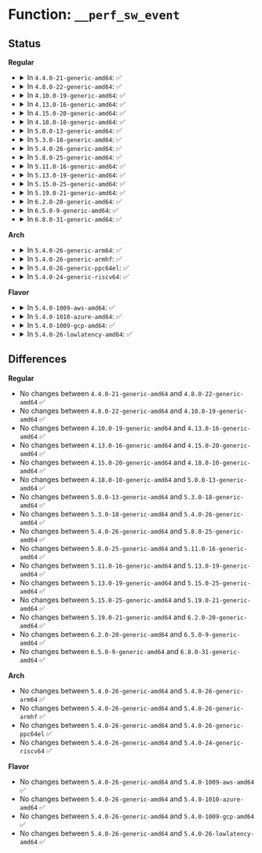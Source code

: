 # Function: <code>__perf_sw_event</code>

## Status
<b>Regular</b>
<ul>
<li>
<details>
<summary>In <code>4.4.0-21-generic-amd64</code>: ✅</summary>

```c
void __perf_sw_event(u32 event_id, u64 nr, struct pt_regs * regs, u64 addr)
```

```json
{
  "name": "__perf_sw_event",
  "collision_type": "Unique Global",
  "inline_type": "No",
  "funcs": [
    {
      "addr": 18446744071580436160,
      "name": "__perf_sw_event",
      "external": true,
      "loc": "kernel/events/core.c:6714",
      "file": "kernel/events/core.c",
      "inline": "seen, unknown",
      "caller_inline": [],
      "caller_func": [
        "arch/x86/mm/fault.c:__do_page_fault",
        "arch/x86/mm/fault.c:__do_page_fault",
        "arch/x86/mm/fault.c:__do_page_fault"
      ]
    }
  ],
  "symbols": [
    {
      "addr": 18446744071580436160,
      "name": "__perf_sw_event",
      "section": ".text",
      "bind": "STB_GLOBAL",
      "size": 131
    }
  ]
}
```
</details>
</li>
<li>
<details>
<summary>In <code>4.8.0-22-generic-amd64</code>: ✅</summary>

```c
void __perf_sw_event(u32 event_id, u64 nr, struct pt_regs * regs, u64 addr)
```

```json
{
  "name": "__perf_sw_event",
  "collision_type": "Unique Global",
  "inline_type": "No",
  "funcs": [
    {
      "addr": 18446744071580509232,
      "name": "__perf_sw_event",
      "external": true,
      "loc": "kernel/events/core.c:7308",
      "file": "kernel/events/core.c",
      "inline": "seen, unknown",
      "caller_inline": [],
      "caller_func": [
        "arch/x86/mm/fault.c:__do_page_fault",
        "arch/x86/mm/fault.c:__do_page_fault",
        "arch/x86/mm/fault.c:__do_page_fault"
      ]
    }
  ],
  "symbols": [
    {
      "addr": 18446744071580509232,
      "name": "__perf_sw_event",
      "section": ".text",
      "bind": "STB_GLOBAL",
      "size": 131
    }
  ]
}
```
</details>
</li>
<li>
<details>
<summary>In <code>4.10.0-19-generic-amd64</code>: ✅</summary>

```c
void __perf_sw_event(u32 event_id, u64 nr, struct pt_regs * regs, u64 addr)
```

```json
{
  "name": "__perf_sw_event",
  "collision_type": "Unique Global",
  "inline_type": "No",
  "funcs": [
    {
      "addr": 18446744071580573360,
      "name": "__perf_sw_event",
      "external": true,
      "loc": "kernel/events/core.c:7421",
      "file": "kernel/events/core.c",
      "inline": "seen, unknown",
      "caller_inline": [],
      "caller_func": [
        "arch/x86/mm/fault.c:__do_page_fault",
        "arch/x86/mm/fault.c:__do_page_fault",
        "arch/x86/mm/fault.c:__do_page_fault"
      ]
    }
  ],
  "symbols": [
    {
      "addr": 18446744071580573360,
      "name": "__perf_sw_event",
      "section": ".text",
      "bind": "STB_GLOBAL",
      "size": 131
    }
  ]
}
```
</details>
</li>
<li>
<details>
<summary>In <code>4.13.0-16-generic-amd64</code>: ✅</summary>

```c
void __perf_sw_event(u32 event_id, u64 nr, struct pt_regs * regs, u64 addr)
```

```json
{
  "name": "__perf_sw_event",
  "collision_type": "Unique Global",
  "inline_type": "No",
  "funcs": [
    {
      "addr": 18446744071580603952,
      "name": "__perf_sw_event",
      "external": true,
      "loc": "kernel/events/core.c:7644",
      "file": "kernel/events/core.c",
      "inline": "seen, unknown",
      "caller_inline": [],
      "caller_func": [
        "arch/x86/mm/fault.c:__do_page_fault",
        "arch/x86/mm/fault.c:__do_page_fault",
        "arch/x86/mm/fault.c:__do_page_fault"
      ]
    }
  ],
  "symbols": [
    {
      "addr": 18446744071580603952,
      "name": "__perf_sw_event",
      "section": ".text",
      "bind": "STB_GLOBAL",
      "size": 131
    }
  ]
}
```
</details>
</li>
<li>
<details>
<summary>In <code>4.15.0-20-generic-amd64</code>: ✅</summary>

```c
void __perf_sw_event(u32 event_id, u64 nr, struct pt_regs * regs, u64 addr)
```

```json
{
  "name": "__perf_sw_event",
  "collision_type": "Unique Global",
  "inline_type": "No",
  "funcs": [
    {
      "addr": 18446744071580684704,
      "name": "__perf_sw_event",
      "external": true,
      "loc": "kernel/events/core.c:7641",
      "file": "kernel/events/core.c",
      "inline": "seen, unknown",
      "caller_inline": [],
      "caller_func": [
        "arch/x86/mm/fault.c:__do_page_fault",
        "arch/x86/mm/fault.c:__do_page_fault",
        "arch/x86/mm/fault.c:__do_page_fault"
      ]
    }
  ],
  "symbols": [
    {
      "addr": 18446744071580684704,
      "name": "__perf_sw_event",
      "section": ".text",
      "bind": "STB_GLOBAL",
      "size": 133
    }
  ]
}
```
</details>
</li>
<li>
<details>
<summary>In <code>4.18.0-10-generic-amd64</code>: ✅</summary>

```c
void __perf_sw_event(u32 event_id, u64 nr, struct pt_regs * regs, u64 addr)
```

```json
{
  "name": "__perf_sw_event",
  "collision_type": "Unique Global",
  "inline_type": "No",
  "funcs": [
    {
      "addr": 18446744071580816656,
      "name": "__perf_sw_event",
      "external": true,
      "loc": "kernel/events/core.c:8023",
      "file": "kernel/events/core.c",
      "inline": "seen, unknown",
      "caller_inline": [],
      "caller_func": [
        "arch/x86/mm/fault.c:__do_page_fault",
        "arch/x86/mm/fault.c:__do_page_fault",
        "arch/x86/mm/fault.c:__do_page_fault"
      ]
    }
  ],
  "symbols": [
    {
      "addr": 18446744071580816656,
      "name": "__perf_sw_event",
      "section": ".text",
      "bind": "STB_GLOBAL",
      "size": 133
    }
  ]
}
```
</details>
</li>
<li>
<details>
<summary>In <code>5.0.0-13-generic-amd64</code>: ✅</summary>

```c
void __perf_sw_event(u32 event_id, u64 nr, struct pt_regs * regs, u64 addr)
```

```json
{
  "name": "__perf_sw_event",
  "collision_type": "Unique Global",
  "inline_type": "No",
  "funcs": [
    {
      "addr": 18446744071580883312,
      "name": "__perf_sw_event",
      "external": true,
      "loc": "kernel/events/core.c:8032",
      "file": "kernel/events/core.c",
      "inline": "seen, unknown",
      "caller_inline": [],
      "caller_func": [
        "arch/x86/mm/fault.c:__do_page_fault",
        "arch/x86/mm/fault.c:__do_page_fault",
        "arch/x86/mm/fault.c:__do_page_fault"
      ]
    }
  ],
  "symbols": [
    {
      "addr": 18446744071580883312,
      "name": "__perf_sw_event",
      "section": ".text",
      "bind": "STB_GLOBAL",
      "size": 149
    }
  ]
}
```
</details>
</li>
<li>
<details>
<summary>In <code>5.3.0-18-generic-amd64</code>: ✅</summary>

```c
void __perf_sw_event(u32 event_id, u64 nr, struct pt_regs * regs, u64 addr)
```

```json
{
  "name": "__perf_sw_event",
  "collision_type": "Unique Global",
  "inline_type": "No",
  "funcs": [
    {
      "addr": 18446744071580980528,
      "name": "__perf_sw_event",
      "external": true,
      "loc": "kernel/events/core.c:8336",
      "file": "kernel/events/core.c",
      "inline": "seen, unknown",
      "caller_inline": [],
      "caller_func": [
        "arch/x86/mm/fault.c:do_user_addr_fault",
        "arch/x86/mm/fault.c:do_user_addr_fault",
        "arch/x86/mm/fault.c:do_user_addr_fault"
      ]
    }
  ],
  "symbols": [
    {
      "addr": 18446744071580980528,
      "name": "__perf_sw_event",
      "section": ".text",
      "bind": "STB_GLOBAL",
      "size": 133
    }
  ]
}
```
</details>
</li>
<li>
<details>
<summary>In <code>5.4.0-26-generic-amd64</code>: ✅</summary>

```c
void __perf_sw_event(u32 event_id, u64 nr, struct pt_regs * regs, u64 addr)
```

```json
{
  "name": "__perf_sw_event",
  "collision_type": "Unique Global",
  "inline_type": "No",
  "funcs": [
    {
      "addr": 18446744071581034656,
      "name": "__perf_sw_event",
      "external": true,
      "loc": "kernel/events/core.c:8452",
      "file": "kernel/events/core.c",
      "inline": "seen, unknown",
      "caller_inline": [],
      "caller_func": [
        "arch/x86/mm/fault.c:do_user_addr_fault",
        "arch/x86/mm/fault.c:do_user_addr_fault",
        "arch/x86/mm/fault.c:do_user_addr_fault"
      ]
    }
  ],
  "symbols": [
    {
      "addr": 18446744071581034656,
      "name": "__perf_sw_event",
      "section": ".text",
      "bind": "STB_GLOBAL",
      "size": 133
    }
  ]
}
```
</details>
</li>
<li>
<details>
<summary>In <code>5.8.0-25-generic-amd64</code>: ✅</summary>

```c
void __perf_sw_event(u32 event_id, u64 nr, struct pt_regs * regs, u64 addr)
```

```json
{
  "name": "__perf_sw_event",
  "collision_type": "Unique Global",
  "inline_type": "No",
  "funcs": [
    {
      "addr": 18446744071581214624,
      "name": "__perf_sw_event",
      "external": true,
      "loc": "kernel/events/core.c:9002",
      "file": "kernel/events/core.c",
      "inline": "seen, unknown",
      "caller_inline": [],
      "caller_func": [
        "arch/x86/mm/fault.c:do_user_addr_fault",
        "arch/x86/mm/fault.c:do_user_addr_fault",
        "arch/x86/mm/fault.c:do_user_addr_fault"
      ]
    }
  ],
  "symbols": [
    {
      "addr": 18446744071581214624,
      "name": "__perf_sw_event",
      "section": ".text",
      "bind": "STB_GLOBAL",
      "size": 133
    }
  ]
}
```
</details>
</li>
<li>
<details>
<summary>In <code>5.11.0-16-generic-amd64</code>: ✅</summary>

```c
void __perf_sw_event(u32 event_id, u64 nr, struct pt_regs * regs, u64 addr)
```

```json
{
  "name": "__perf_sw_event",
  "collision_type": "Unique Global",
  "inline_type": "No",
  "funcs": [
    {
      "addr": 18446744071581257472,
      "name": "__perf_sw_event",
      "external": true,
      "loc": "kernel/events/core.c:9268",
      "file": "kernel/events/core.c",
      "inline": "seen, unknown",
      "caller_inline": [],
      "caller_func": [
        "arch/x86/mm/fault.c:do_user_addr_fault",
        "mm/memory.c:handle_mm_fault",
        "mm/memory.c:handle_mm_fault"
      ]
    }
  ],
  "symbols": [
    {
      "addr": 18446744071581257472,
      "name": "__perf_sw_event",
      "section": ".text",
      "bind": "STB_GLOBAL",
      "size": 125
    }
  ]
}
```
</details>
</li>
<li>
<details>
<summary>In <code>5.13.0-19-generic-amd64</code>: ✅</summary>

```c
void __perf_sw_event(u32 event_id, u64 nr, struct pt_regs * regs, u64 addr)
```

```json
{
  "name": "__perf_sw_event",
  "collision_type": "Unique Global",
  "inline_type": "No",
  "funcs": [
    {
      "addr": 18446744071581275648,
      "name": "__perf_sw_event",
      "external": true,
      "loc": "kernel/events/core.c:9398",
      "file": "kernel/events/core.c",
      "inline": "seen, unknown",
      "caller_inline": [],
      "caller_func": [
        "arch/x86/mm/fault.c:do_user_addr_fault",
        "mm/memory.c:handle_mm_fault",
        "mm/memory.c:handle_mm_fault"
      ]
    }
  ],
  "symbols": [
    {
      "addr": 18446744071581275648,
      "name": "__perf_sw_event",
      "section": ".text",
      "bind": "STB_GLOBAL",
      "size": 125
    }
  ]
}
```
</details>
</li>
<li>
<details>
<summary>In <code>5.15.0-25-generic-amd64</code>: ✅</summary>

```c
void __perf_sw_event(u32 event_id, u64 nr, struct pt_regs * regs, u64 addr)
```

```json
{
  "name": "__perf_sw_event",
  "collision_type": "Unique Global",
  "inline_type": "No",
  "funcs": [
    {
      "addr": 18446744071581516800,
      "name": "__perf_sw_event",
      "external": true,
      "loc": "kernel/events/core.c:9517",
      "file": "kernel/events/core.c",
      "inline": "seen, unknown",
      "caller_inline": [],
      "caller_func": [
        "arch/x86/mm/fault.c:do_user_addr_fault",
        "mm/memory.c:handle_mm_fault",
        "mm/memory.c:handle_mm_fault"
      ]
    }
  ],
  "symbols": [
    {
      "addr": 18446744071581516800,
      "name": "__perf_sw_event",
      "section": ".text",
      "bind": "STB_GLOBAL",
      "size": 125
    }
  ]
}
```
</details>
</li>
<li>
<details>
<summary>In <code>5.19.0-21-generic-amd64</code>: ✅</summary>

```c
void __perf_sw_event(u32 event_id, u64 nr, struct pt_regs * regs, u64 addr)
```

```json
{
  "name": "__perf_sw_event",
  "collision_type": "Unique Global",
  "inline_type": "No",
  "funcs": [
    {
      "addr": 18446744071581863824,
      "name": "__perf_sw_event",
      "external": true,
      "loc": "kernel/events/core.c:9452",
      "file": "kernel/events/core.c",
      "inline": "seen, unknown",
      "caller_inline": [],
      "caller_func": [
        "arch/x86/mm/fault.c:do_user_addr_fault",
        "mm/memory.c:handle_mm_fault",
        "mm/memory.c:handle_mm_fault"
      ]
    }
  ],
  "symbols": [
    {
      "addr": 18446744071581863824,
      "name": "__perf_sw_event",
      "section": ".text",
      "bind": "STB_GLOBAL",
      "size": 196
    }
  ]
}
```
</details>
</li>
<li>
<details>
<summary>In <code>6.2.0-20-generic-amd64</code>: ✅</summary>

```c
void __perf_sw_event(u32 event_id, u64 nr, struct pt_regs * regs, u64 addr)
```

```json
{
  "name": "__perf_sw_event",
  "collision_type": "Unique Global",
  "inline_type": "No",
  "funcs": [
    {
      "addr": 18446744071582291088,
      "name": "__perf_sw_event",
      "external": true,
      "loc": "kernel/events/core.c:9777",
      "file": "kernel/events/core.c",
      "inline": "seen, unknown",
      "caller_inline": [],
      "caller_func": [
        "arch/x86/mm/fault.c:do_user_addr_fault",
        "mm/memory.c:handle_mm_fault",
        "mm/memory.c:handle_mm_fault"
      ]
    }
  ],
  "symbols": [
    {
      "addr": 18446744071582291088,
      "name": "__perf_sw_event",
      "section": ".text",
      "bind": "STB_GLOBAL",
      "size": 196
    }
  ]
}
```
</details>
</li>
<li>
<details>
<summary>In <code>6.5.0-9-generic-amd64</code>: ✅</summary>

```c
void __perf_sw_event(u32 event_id, u64 nr, struct pt_regs * regs, u64 addr)
```

```json
{
  "name": "__perf_sw_event",
  "collision_type": "Unique Global",
  "inline_type": "No",
  "funcs": [
    {
      "addr": 18446744071582491808,
      "name": "__perf_sw_event",
      "external": true,
      "loc": "kernel/events/core.c:9806",
      "file": "kernel/events/core.c",
      "inline": "seen, unknown",
      "caller_inline": [],
      "caller_func": [
        "arch/x86/mm/fault.c:do_user_addr_fault",
        "mm/memory.c:handle_mm_fault",
        "mm/memory.c:handle_mm_fault"
      ]
    }
  ],
  "symbols": [
    {
      "addr": 18446744071582491808,
      "name": "__perf_sw_event",
      "section": ".text",
      "bind": "STB_GLOBAL",
      "size": 196
    }
  ]
}
```
</details>
</li>
<li>
<details>
<summary>In <code>6.8.0-31-generic-amd64</code>: ✅</summary>

```c
void __perf_sw_event(u32 event_id, u64 nr, struct pt_regs * regs, u64 addr)
```

```json
{
  "name": "__perf_sw_event",
  "collision_type": "Unique Global",
  "inline_type": "No",
  "funcs": [
    {
      "addr": 18446744071582660256,
      "name": "__perf_sw_event",
      "external": true,
      "loc": "kernel/events/core.c:9876",
      "file": "kernel/events/core.c",
      "inline": "seen, unknown",
      "caller_inline": [],
      "caller_func": [
        "arch/x86/mm/fault.c:do_user_addr_fault",
        "mm/memory.c:handle_mm_fault",
        "mm/memory.c:handle_mm_fault"
      ]
    }
  ],
  "symbols": [
    {
      "addr": 18446744071582660256,
      "name": "__perf_sw_event",
      "section": ".text",
      "bind": "STB_GLOBAL",
      "size": 196
    }
  ]
}
```
</details>
</li>
</ul>
<b>Arch</b>
<ul>
<li>
<details>
<summary>In <code>5.4.0-26-generic-arm64</code>: ✅</summary>

```c
void __perf_sw_event(u32 event_id, u64 nr, struct pt_regs * regs, u64 addr)
```

```json
{
  "name": "__perf_sw_event",
  "collision_type": "Unique Global",
  "inline_type": "No",
  "funcs": [
    {
      "addr": 18446603336492387872,
      "name": "__perf_sw_event",
      "external": true,
      "loc": "kernel/events/core.c:8452",
      "file": "kernel/events/core.c",
      "inline": "seen, unknown",
      "caller_inline": [],
      "caller_func": [
        "arch/arm64/kernel/armv8_deprecated.c:cp15barrier_handler",
        "arch/arm64/kernel/armv8_deprecated.c:swp_handler",
        "arch/arm64/mm/fault.c:do_page_fault",
        "arch/arm64/mm/fault.c:do_page_fault",
        "arch/arm64/mm/fault.c:do_page_fault"
      ]
    }
  ],
  "symbols": [
    {
      "addr": 18446603336492387872,
      "name": "__perf_sw_event",
      "section": ".text",
      "bind": "STB_GLOBAL",
      "size": 80
    }
  ]
}
```
</details>
</li>
<li>
<details>
<summary>In <code>5.4.0-26-generic-armhf</code>: ✅</summary>

```c
void __perf_sw_event(u32 event_id, u64 nr, struct pt_regs * regs, u64 addr)
```

```json
{
  "name": "__perf_sw_event",
  "collision_type": "Unique Global",
  "inline_type": "No",
  "funcs": [
    {
      "addr": 3226275500,
      "name": "__perf_sw_event",
      "external": true,
      "loc": "kernel/events/core.c:8452",
      "file": "kernel/events/core.c",
      "inline": "seen, unknown",
      "caller_inline": [],
      "caller_func": [
        "arch/arm/mm/fault.c:do_page_fault",
        "arch/arm/mm/fault.c:do_page_fault",
        "arch/arm/mm/fault.c:do_page_fault"
      ]
    }
  ],
  "symbols": [
    {
      "addr": 3226275500,
      "name": "__perf_sw_event",
      "section": ".text",
      "bind": "STB_GLOBAL",
      "size": 184
    }
  ]
}
```
</details>
</li>
<li>
<details>
<summary>In <code>5.4.0-26-generic-ppc64el</code>: ✅</summary>

```c
void __perf_sw_event(u32 event_id, u64 nr, struct pt_regs * regs, u64 addr)
```

```json
{
  "name": "__perf_sw_event",
  "collision_type": "Unique Global",
  "inline_type": "No",
  "funcs": [
    {
      "addr": 13835058055285648032,
      "name": "__perf_sw_event",
      "external": true,
      "loc": "kernel/events/core.c:8452",
      "file": "kernel/events/core.c",
      "inline": "seen, unknown",
      "caller_inline": [],
      "caller_func": [
        "arch/powerpc/kernel/align.c:fix_alignment",
        "arch/powerpc/kernel/align.c:fix_alignment",
        "arch/powerpc/kernel/traps.c:altivec_assist_exception",
        "arch/powerpc/kernel/traps.c:emulate_instruction",
        "arch/powerpc/kernel/traps.c:emulate_instruction",
        "arch/powerpc/kernel/traps.c:emulate_instruction",
        "arch/powerpc/kernel/traps.c:emulate_instruction",
        "arch/powerpc/kernel/traps.c:emulate_instruction",
        "arch/powerpc/kernel/traps.c:emulate_instruction",
        "arch/powerpc/kernel/traps.c:emulate_instruction",
        "arch/powerpc/kernel/traps.c:emulate_instruction",
        "arch/powerpc/kernel/traps.c:emulate_instruction",
        "arch/powerpc/kernel/traps.c:p9_hmi_special_emu",
        "arch/powerpc/kernel/traps.c:p9_hmi_special_emu",
        "arch/powerpc/kernel/traps.c:p9_hmi_special_emu",
        "arch/powerpc/kernel/traps.c:p9_hmi_special_emu",
        "arch/powerpc/mm/fault.c:__do_page_fault",
        "arch/powerpc/mm/fault.c:__do_page_fault",
        "arch/powerpc/mm/fault.c:__do_page_fault"
      ]
    }
  ],
  "symbols": [
    {
      "addr": 13835058055285648032,
      "name": "__perf_sw_event",
      "section": ".text",
      "bind": "STB_GLOBAL",
      "size": 200
    }
  ]
}
```
</details>
</li>
<li>
<details>
<summary>In <code>5.4.0-24-generic-riscv64</code>: ✅</summary>

```c
void __perf_sw_event(u32 event_id, u64 nr, struct pt_regs * regs, u64 addr)
```

```json
{
  "name": "__perf_sw_event",
  "collision_type": "Unique Global",
  "inline_type": "No",
  "funcs": [
    {
      "addr": 18446743936272498400,
      "name": "__perf_sw_event",
      "external": true,
      "loc": "kernel/events/core.c:8452",
      "file": "kernel/events/core.c",
      "inline": "seen, unknown",
      "caller_inline": [],
      "caller_func": [
        "arch/riscv/mm/fault.c:do_page_fault",
        "arch/riscv/mm/fault.c:do_page_fault",
        "arch/riscv/mm/fault.c:do_page_fault"
      ]
    }
  ],
  "symbols": [
    {
      "addr": 18446743936272498400,
      "name": "__perf_sw_event",
      "section": ".text",
      "bind": "STB_GLOBAL",
      "size": 166
    }
  ]
}
```
</details>
</li>
</ul>
<b>Flavor</b>
<ul>
<li>
<details>
<summary>In <code>5.4.0-1009-aws-amd64</code>: ✅</summary>

```c
void __perf_sw_event(u32 event_id, u64 nr, struct pt_regs * regs, u64 addr)
```

```json
{
  "name": "__perf_sw_event",
  "collision_type": "Unique Global",
  "inline_type": "No",
  "funcs": [
    {
      "addr": 18446744071581003504,
      "name": "__perf_sw_event",
      "external": true,
      "loc": "kernel/events/core.c:8452",
      "file": "kernel/events/core.c",
      "inline": "seen, unknown",
      "caller_inline": [],
      "caller_func": [
        "arch/x86/mm/fault.c:do_user_addr_fault",
        "arch/x86/mm/fault.c:do_user_addr_fault",
        "arch/x86/mm/fault.c:do_user_addr_fault"
      ]
    }
  ],
  "symbols": [
    {
      "addr": 18446744071581003504,
      "name": "__perf_sw_event",
      "section": ".text",
      "bind": "STB_GLOBAL",
      "size": 133
    }
  ]
}
```
</details>
</li>
<li>
<details>
<summary>In <code>5.4.0-1010-azure-amd64</code>: ✅</summary>

```c
void __perf_sw_event(u32 event_id, u64 nr, struct pt_regs * regs, u64 addr)
```

```json
{
  "name": "__perf_sw_event",
  "collision_type": "Unique Global",
  "inline_type": "No",
  "funcs": [
    {
      "addr": 18446744071580949664,
      "name": "__perf_sw_event",
      "external": true,
      "loc": "kernel/events/core.c:8452",
      "file": "kernel/events/core.c",
      "inline": "seen, unknown",
      "caller_inline": [],
      "caller_func": [
        "arch/x86/mm/fault.c:do_user_addr_fault",
        "arch/x86/mm/fault.c:do_user_addr_fault",
        "arch/x86/mm/fault.c:do_user_addr_fault"
      ]
    }
  ],
  "symbols": [
    {
      "addr": 18446744071580949664,
      "name": "__perf_sw_event",
      "section": ".text",
      "bind": "STB_GLOBAL",
      "size": 133
    }
  ]
}
```
</details>
</li>
<li>
<details>
<summary>In <code>5.4.0-1009-gcp-amd64</code>: ✅</summary>

```c
void __perf_sw_event(u32 event_id, u64 nr, struct pt_regs * regs, u64 addr)
```

```json
{
  "name": "__perf_sw_event",
  "collision_type": "Unique Global",
  "inline_type": "No",
  "funcs": [
    {
      "addr": 18446744071580994704,
      "name": "__perf_sw_event",
      "external": true,
      "loc": "kernel/events/core.c:8452",
      "file": "kernel/events/core.c",
      "inline": "seen, unknown",
      "caller_inline": [],
      "caller_func": [
        "arch/x86/mm/fault.c:do_user_addr_fault",
        "arch/x86/mm/fault.c:do_user_addr_fault",
        "arch/x86/mm/fault.c:do_user_addr_fault"
      ]
    }
  ],
  "symbols": [
    {
      "addr": 18446744071580994704,
      "name": "__perf_sw_event",
      "section": ".text",
      "bind": "STB_GLOBAL",
      "size": 133
    }
  ]
}
```
</details>
</li>
<li>
<details>
<summary>In <code>5.4.0-26-lowlatency-amd64</code>: ✅</summary>

```c
void __perf_sw_event(u32 event_id, u64 nr, struct pt_regs * regs, u64 addr)
```

```json
{
  "name": "__perf_sw_event",
  "collision_type": "Unique Global",
  "inline_type": "No",
  "funcs": [
    {
      "addr": 18446744071581055760,
      "name": "__perf_sw_event",
      "external": true,
      "loc": "kernel/events/core.c:8452",
      "file": "kernel/events/core.c",
      "inline": "seen, unknown",
      "caller_inline": [],
      "caller_func": [
        "arch/x86/mm/fault.c:do_user_addr_fault",
        "arch/x86/mm/fault.c:do_user_addr_fault",
        "arch/x86/mm/fault.c:do_user_addr_fault"
      ]
    }
  ],
  "symbols": [
    {
      "addr": 18446744071581055760,
      "name": "__perf_sw_event",
      "section": ".text",
      "bind": "STB_GLOBAL",
      "size": 159
    }
  ]
}
```
</details>
</li>
</ul>

## Differences
<b>Regular</b>
<ul>
<li>
No changes between <code>4.4.0-21-generic-amd64</code> and <code>4.8.0-22-generic-amd64</code> ✅
</li>
<li>
No changes between <code>4.8.0-22-generic-amd64</code> and <code>4.10.0-19-generic-amd64</code> ✅
</li>
<li>
No changes between <code>4.10.0-19-generic-amd64</code> and <code>4.13.0-16-generic-amd64</code> ✅
</li>
<li>
No changes between <code>4.13.0-16-generic-amd64</code> and <code>4.15.0-20-generic-amd64</code> ✅
</li>
<li>
No changes between <code>4.15.0-20-generic-amd64</code> and <code>4.18.0-10-generic-amd64</code> ✅
</li>
<li>
No changes between <code>4.18.0-10-generic-amd64</code> and <code>5.0.0-13-generic-amd64</code> ✅
</li>
<li>
No changes between <code>5.0.0-13-generic-amd64</code> and <code>5.3.0-18-generic-amd64</code> ✅
</li>
<li>
No changes between <code>5.3.0-18-generic-amd64</code> and <code>5.4.0-26-generic-amd64</code> ✅
</li>
<li>
No changes between <code>5.4.0-26-generic-amd64</code> and <code>5.8.0-25-generic-amd64</code> ✅
</li>
<li>
No changes between <code>5.8.0-25-generic-amd64</code> and <code>5.11.0-16-generic-amd64</code> ✅
</li>
<li>
No changes between <code>5.11.0-16-generic-amd64</code> and <code>5.13.0-19-generic-amd64</code> ✅
</li>
<li>
No changes between <code>5.13.0-19-generic-amd64</code> and <code>5.15.0-25-generic-amd64</code> ✅
</li>
<li>
No changes between <code>5.15.0-25-generic-amd64</code> and <code>5.19.0-21-generic-amd64</code> ✅
</li>
<li>
No changes between <code>5.19.0-21-generic-amd64</code> and <code>6.2.0-20-generic-amd64</code> ✅
</li>
<li>
No changes between <code>6.2.0-20-generic-amd64</code> and <code>6.5.0-9-generic-amd64</code> ✅
</li>
<li>
No changes between <code>6.5.0-9-generic-amd64</code> and <code>6.8.0-31-generic-amd64</code> ✅
</li>
</ul>
<b>Arch</b>
<ul>
<li>
No changes between <code>5.4.0-26-generic-amd64</code> and <code>5.4.0-26-generic-arm64</code> ✅
</li>
<li>
No changes between <code>5.4.0-26-generic-amd64</code> and <code>5.4.0-26-generic-armhf</code> ✅
</li>
<li>
No changes between <code>5.4.0-26-generic-amd64</code> and <code>5.4.0-26-generic-ppc64el</code> ✅
</li>
<li>
No changes between <code>5.4.0-26-generic-amd64</code> and <code>5.4.0-24-generic-riscv64</code> ✅
</li>
</ul>
<b>Flavor</b>
<ul>
<li>
No changes between <code>5.4.0-26-generic-amd64</code> and <code>5.4.0-1009-aws-amd64</code> ✅
</li>
<li>
No changes between <code>5.4.0-26-generic-amd64</code> and <code>5.4.0-1010-azure-amd64</code> ✅
</li>
<li>
No changes between <code>5.4.0-26-generic-amd64</code> and <code>5.4.0-1009-gcp-amd64</code> ✅
</li>
<li>
No changes between <code>5.4.0-26-generic-amd64</code> and <code>5.4.0-26-lowlatency-amd64</code> ✅
</li>
</ul>
